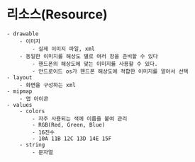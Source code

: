 # 리소스(Resource)
    - drawable
        - 이미지
            - 실제 이미지 파일, xml
        - 동일한 이미지를 해상도 별로 여러 장을 준비할 수 있다
            - 핸드폰의 해상도에 맞는 이미지를 사용할 수 있다.
            - 안드로이드 os가 핸드폰 해상도에 적합한 이미지를 알아서 선택
    - layout
        - 화면을 구성하는 xml
    - mipmap
        - 앱 아이콘
    - values
        - colors
            - 자주 사용되는 색에 이름을 붙여 관리
            - RGB(Red, Green, Blue)
            - 16진수
            - 10A 11B 12C 13D 14E 15F
        - string
            - 문자열